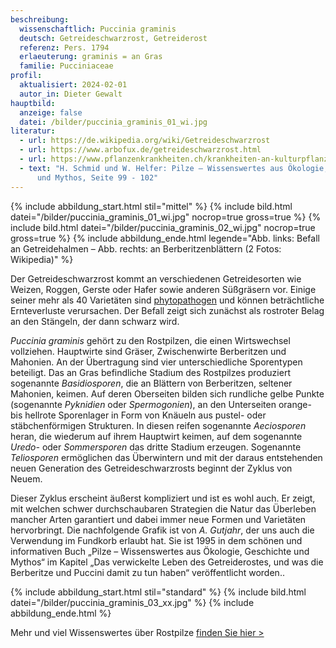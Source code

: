 ```yaml
---
beschreibung:
  wissenschaftlich: Puccinia graminis
  deutsch: Getreideschwarzrost, Getreiderost
  referenz: Pers. 1794
  erlaeuterung: graminis = an Gras
  familie: Pucciniaceae
profil:
  aktualisiert: 2024-02-01
  autor_in: Dieter Gewalt
hauptbild:
  anzeige: false
  datei: /bilder/puccinia_graminis_01_wi.jpg
literatur:
  - url: https://de.wikipedia.org/wiki/Getreideschwarzrost
  - url: https://www.arbofux.de/getreideschwarzrost.html
  - url: https://www.pflanzenkrankheiten.ch/krankheiten-an-kulturpflanzen/getreide-mais/roggen/puccinia-graminis-secalis
  - text: "H. Schmid und W. Helfer: Pilze – Wissenswertes aus Ökologie, Geschichte
      und Mythos, Seite 99 - 102"
---
```

{% include abbildung_start.html stil="mittel" %}
{% include bild.html datei="/bilder/puccinia_graminis_01_wi.jpg" nocrop=true gross=true %}
{% include bild.html datei="/bilder/puccinia_graminis_02_wi.jpg" nocrop=true gross=true %}
{% include abbildung_ende.html legende="Abb. links: Befall an Getreidehalmen – Abb. rechts: an Berberitzenblättern (2 Fotos: Wikipedia)" %}

Der Getreideschwarzrost kommt an verschiedenen Getreidesorten wie Weizen, Roggen, Gerste oder Hafer sowie anderen Süßgräsern vor. Einige seiner mehr als 40 Varietäten sind [phytopathogen](phytopathogen "Glossar") und können beträchtliche Ernteverluste verursachen. Der Befall zeigt sich zunächst als rostroter Belag an den Stängeln, der dann schwarz wird. 

*Puccinia graminis* gehört zu den Rostpilzen, die einen Wirtswechsel vollziehen. Hauptwirte sind Gräser, Zwischenwirte Berberitzen und Mahonien. An der Übertragung sind vier unterschiedliche Sporentypen beteiligt. Das an Gras befindliche Stadium des Rostpilzes produziert sogenannte *Basidiosporen*, die an Blättern von Berberitzen, seltener Mahonien, keimen. Auf deren Oberseiten bilden sich rundliche gelbe Punkte (sogenannte *Pyknidien* oder *Spermogonien*), an den Unterseiten orange- bis hellrote Sporenlager in Form von Knäueln aus pustel- oder stäbchenförmigen Strukturen. In diesen reifen sogenannte *Aeciosporen* heran, die wiederum auf ihrem Hauptwirt keimen, auf dem sogenannte *Uredo-* oder *Sommersporen* das dritte Stadium erzeugen. Sogenannte *Teliosporen* ermöglichen das Überwintern und mit der daraus entstehenden neuen Generation des Getreideschwarzrosts beginnt der Zyklus von Neuem.

Dieser Zyklus erscheint äußerst kompliziert und ist es wohl auch. Er zeigt, mit welchen schwer durchschaubaren Strategien die Natur das Überleben mancher Arten garantiert und dabei immer neue Formen und Varietäten hervorbringt. Die nachfolgende Grafik ist von *A. Gutjahr*,  der uns auch die Verwendung im Fundkorb erlaubt hat. Sie ist 1995 in dem schönen und informativen Buch „Pilze – Wissenswertes aus Ökologie, Geschichte und Mythos“ im Kapitel „Das verwickelte Leben des Getreiderostes, und was die Berberitze und Puccini damit zu tun haben“ veröffentlicht worden..

{% include abbildung_start.html stil="standard" %}
{% include bild.html datei="/bilder/puccinia_graminis_03_xx.jpg" %}
{% include abbildung_ende.html %}

Mehr und viel Wissenswertes über Rostpilze [finden Sie hier >](/verwandt/rostpilze)
